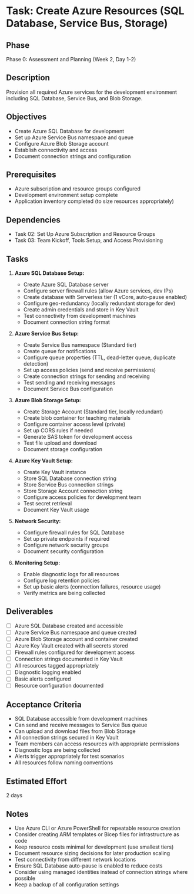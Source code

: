 # Task: Create Azure Resources (SQL Database, Service Bus, Storage)

## Phase
Phase 0: Assessment and Planning (Week 2, Day 1-2)

## Description
Provision all required Azure services for the development environment including SQL Database, Service Bus, and Blob Storage.

## Objectives
- Create Azure SQL Database for development
- Set up Azure Service Bus namespace and queue
- Configure Azure Blob Storage account
- Establish connectivity and access
- Document connection strings and configuration

## Prerequisites
- Azure subscription and resource groups configured
- Development environment setup complete
- Application inventory completed (to size resources appropriately)

## Dependencies
- Task 02: Set Up Azure Subscription and Resource Groups
- Task 03: Team Kickoff, Tools Setup, and Access Provisioning

## Tasks
1. **Azure SQL Database Setup:**
   - Create Azure SQL Database server
   - Configure server firewall rules (allow Azure services, dev IPs)
   - Create database with Serverless tier (1 vCore, auto-pause enabled)
   - Configure geo-redundancy (locally redundant storage for dev)
   - Create admin credentials and store in Key Vault
   - Test connectivity from development machines
   - Document connection string format

2. **Azure Service Bus Setup:**
   - Create Service Bus namespace (Standard tier)
   - Create queue for notifications
   - Configure queue properties (TTL, dead-letter queue, duplicate detection)
   - Set up access policies (send and receive permissions)
   - Create connection strings for sending and receiving
   - Test sending and receiving messages
   - Document Service Bus configuration

3. **Azure Blob Storage Setup:**
   - Create Storage Account (Standard tier, locally redundant)
   - Create blob container for teaching materials
   - Configure container access level (private)
   - Set up CORS rules if needed
   - Generate SAS token for development access
   - Test file upload and download
   - Document storage configuration

4. **Azure Key Vault Setup:**
   - Create Key Vault instance
   - Store SQL Database connection string
   - Store Service Bus connection strings
   - Store Storage Account connection string
   - Configure access policies for development team
   - Test secret retrieval
   - Document Key Vault usage

5. **Network Security:**
   - Configure firewall rules for SQL Database
   - Set up private endpoints if required
   - Configure network security groups
   - Document security configuration

6. **Monitoring Setup:**
   - Enable diagnostic logs for all resources
   - Configure log retention policies
   - Set up basic alerts (connection failures, resource usage)
   - Verify metrics are being collected

## Deliverables
- [ ] Azure SQL Database created and accessible
- [ ] Azure Service Bus namespace and queue created
- [ ] Azure Blob Storage account and container created
- [ ] Azure Key Vault created with all secrets stored
- [ ] Firewall rules configured for development access
- [ ] Connection strings documented in Key Vault
- [ ] All resources tagged appropriately
- [ ] Diagnostic logging enabled
- [ ] Basic alerts configured
- [ ] Resource configuration documented

## Acceptance Criteria
- SQL Database accessible from development machines
- Can send and receive messages to Service Bus queue
- Can upload and download files from Blob Storage
- All connection strings secured in Key Vault
- Team members can access resources with appropriate permissions
- Diagnostic logs are being collected
- Alerts trigger appropriately for test scenarios
- All resources follow naming conventions

## Estimated Effort
2 days

## Notes
- Use Azure CLI or Azure PowerShell for repeatable resource creation
- Consider creating ARM templates or Bicep files for infrastructure as code
- Keep resource costs minimal for development (use smallest tiers)
- Document resource sizing decisions for later production scaling
- Test connectivity from different network locations
- Ensure SQL Database auto-pause is enabled to reduce costs
- Consider using managed identities instead of connection strings where possible
- Keep a backup of all configuration settings
